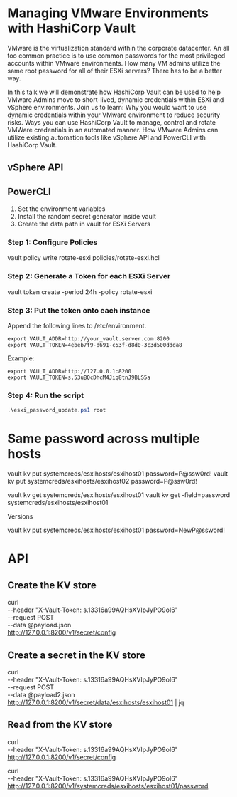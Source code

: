 # Managing VMware Environments with HashiCorp Vault

VMware is the virtualization standard within the corporate datacenter. An all too common practice is to use common passwords for the most privileged accounts within VMware environments. How many VM admins utilize the same root password for all of their ESXi servers? There has to be a better way.

In this talk we will demonstrate how HashiCorp Vault can be used to help VMware Admins move to short-lived, dynamic credentials within ESXi and vSphere environments. Join us to learn: Why you would want to use dynamic credentials within your VMware environment to reduce security risks. Ways you can use HashiCorp Vault to manage, control and rotate VMWare credentials in an automated manner. How VMware Admins can utilize existing automation tools like vSphere API and PowerCLI with HashiCorp Vault.

## vSphere API

## PowerCLI

1. Set the environment variables
2. Install the random secret generator inside vault
3. Create the data path in vault for ESXi Servers

### Step 1: Configure Policies
vault policy write rotate-esxi policies/rotate-esxi.hcl

### Step 2: Generate a Token for each ESXi Server
vault token create -period 24h -policy rotate-esxi

### Step 3: Put the token onto each instance
Append the following lines to /etc/environment.
```
export VAULT_ADDR=http://your_vault.server.com:8200
export VAULT_TOKEN=4ebeb7f9-d691-c53f-d8d0-3c3d500ddda8
```
Example:
```
export VAULT_ADDR=http://127.0.0.1:8200
export VAULT_TOKEN=s.53uBQcDhcM4Jiq8tnJ9BLS5a
```

### Step 4: Run the script
```powershell
.\esxi_password_update.ps1 root
```

# Same password across multiple hosts
vault kv put systemcreds/esxihosts/esxihost01 password=P@ssw0rd!
vault kv put systemcreds/esxihosts/esxihost02 password=P@ssw0rd!


vault kv get systemcreds/esxihosts/esxihost01
vault kv get -field=password  systemcreds/esxihosts/esxihost01

 Versions

vault kv put systemcreds/esxihosts/esxihost01 password=NewP@ssword!

# API
## Create the KV store
curl \
    --header "X-Vault-Token: s.13316a99AQHsXVlpJyPO9oI6" \
    --request POST \
    --data @payload.json \
    http://127.0.0.1:8200/v1/secret/config

## Create a secret in the KV store

curl \
    --header "X-Vault-Token: s.13316a99AQHsXVlpJyPO9oI6" \
    --request POST \
    --data @payload2.json \
    http://127.0.0.1:8200/v1/secret/data/esxihosts/esxihost01 | jq



## Read from the KV store
curl \
    --header "X-Vault-Token: s.13316a99AQHsXVlpJyPO9oI6" \
    http://127.0.0.1:8200/v1/secret/config





curl \
    --header "X-Vault-Token: s.13316a99AQHsXVlpJyPO9oI6" \
    http://127.0.0.1:8200/v1/systemcreds/esxihosts/esxihost01/password
